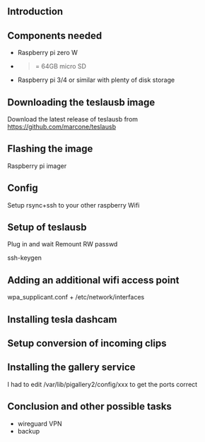 Introduction
----

Components needed
-----------
- Raspberry pi zero W
- >= 64GB micro SD

- Raspberry pi 3/4 or similar with plenty of disk storage

Downloading the teslausb image
---------------------
Download the latest release of teslausb from https://github.com/marcone/teslausb

Flashing the image
------------------
Raspberry pi imager

Config
------
Setup rsync+ssh to your other raspberry
Wifi

Setup of teslausb
-----------------
Plug in and wait
Remount RW
passwd

ssh-keygen

Adding an additional wifi access point
--------------------------------------
wpa_supplicant.conf + /etc/network/interfaces

Installing tesla dashcam
------------------------

Setup conversion of incoming clips
----------

Installing the gallery service
------------------------------
I had to edit /var/lib/pigallery2/config/xxx to get the ports correct


Conclusion and other possible tasks
------
- wireguard VPN
- backup
